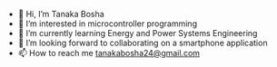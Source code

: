 - 👋 Hi, I’m Tanaka Bosha
- 👀 I’m interested in microcontroller programming 
- 🌱 I’m currently learning Energy and Power Systems Engineering
- 💞️ I’m looking forward to collaborating on a smartphone application
- 📫 How to reach me tanakabosha24@gmail.com
<!---
tanakabosha/tanakabosha is a ✨ special ✨ repository because its `README.md` (this file) appears on your GitHub profile.
You can click the Preview link to take a look at your changes.
--->
